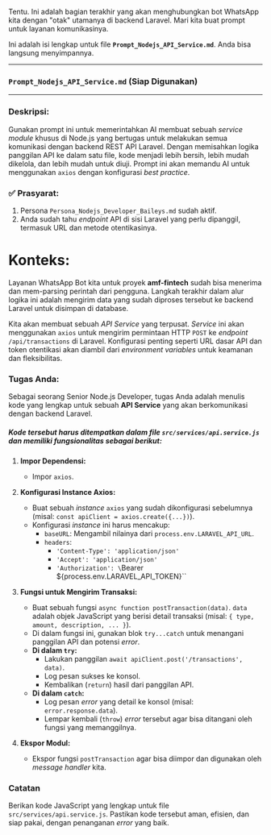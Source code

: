 Tentu. Ini adalah bagian terakhir yang akan menghubungkan bot WhatsApp kita dengan "otak" utamanya di backend Laravel. Mari kita buat prompt untuk layanan komunikasinya.

Ini adalah isi lengkap untuk file **`Prompt_Nodejs_API_Service.md`**. Anda bisa langsung menyimpannya.

---

### **`Prompt_Nodejs_API_Service.md` (Siap Digunakan)**

---

### Deskripsi:
Gunakan prompt ini untuk memerintahkan AI membuat sebuah *service module* khusus di Node.js yang bertugas untuk melakukan semua komunikasi dengan backend REST API Laravel. Dengan memisahkan logika panggilan API ke dalam satu file, kode menjadi lebih bersih, lebih mudah dikelola, dan lebih mudah untuk diuji. Prompt ini akan memandu AI untuk menggunakan `axios` dengan konfigurasi *best practice*.

### ✅ Prasyarat:
1.  Persona `Persona_Nodejs_Developer_Baileys.md` sudah aktif.
2.  Anda sudah tahu *endpoint* API di sisi Laravel yang perlu dipanggil, termasuk URL dan metode otentikasinya.

# Konteks:
Layanan WhatsApp Bot kita untuk proyek **amf-fintech** sudah bisa menerima dan mem-parsing perintah dari pengguna. Langkah terakhir dalam alur logika ini adalah mengirim data yang sudah diproses tersebut ke backend Laravel untuk disimpan di database.

Kita akan membuat sebuah *API Service* yang terpusat. *Service* ini akan menggunakan `axios` untuk mengirim permintaan HTTP `POST` ke *endpoint* `/api/transactions` di Laravel. Konfigurasi penting seperti URL dasar API dan token otentikasi akan diambil dari *environment variables* untuk keamanan dan fleksibilitas.

### Tugas Anda:
Sebagai seorang Senior Node.js Developer, tugas Anda adalah menulis kode yang lengkap untuk sebuah **API Service** yang akan berkomunikasi dengan backend Laravel.

##### Kode tersebut harus ditempatkan dalam file `src/services/api.service.js` dan memiliki fungsionalitas sebagai berikut:

1.  **Impor Dependensi:**
    * Impor `axios`.

2.  **Konfigurasi Instance Axios:**
    * Buat sebuah *instance* `axios` yang sudah dikonfigurasi sebelumnya (misal: `const apiClient = axios.create({...})`).
    * Konfigurasi *instance* ini harus mencakup:
        * `baseURL`: Mengambil nilainya dari `process.env.LARAVEL_API_URL`.
        * `headers`:
            * `'Content-Type': 'application/json'`
            * `'Accept': 'application/json'`
            * `'Authorization': \`Bearer ${process.env.LARAVEL_API_TOKEN}\``

3.  **Fungsi untuk Mengirim Transaksi:**
    * Buat sebuah fungsi `async function postTransaction(data)`. `data` adalah objek JavaScript yang berisi detail transaksi (misal: `{ type, amount, description, ... }`).
    * Di dalam fungsi ini, gunakan blok `try...catch` untuk menangani panggilan API dan potensi *error*.
    * **Di dalam `try`:**
        * Lakukan panggilan `await apiClient.post('/transactions', data)`.
        * Log pesan sukses ke konsol.
        * Kembalikan (`return`) hasil dari panggilan API.
    * **Di dalam `catch`:**
        * Log pesan *error* yang detail ke konsol (misal: `error.response.data`).
        * Lempar kembali (`throw`) *error* tersebut agar bisa ditangani oleh fungsi yang memanggilnya.

4.  **Ekspor Modul:**
    * Ekspor fungsi `postTransaction` agar bisa diimpor dan digunakan oleh *message handler* kita.

### Catatan
Berikan kode JavaScript yang lengkap untuk file `src/services/api.service.js`. Pastikan kode tersebut aman, efisien, dan siap pakai, dengan penanganan *error* yang baik.